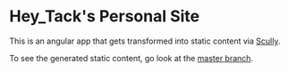# Hey_Tack's Personal Site

This is an angular app that gets transformed into static content via [Scully](https://scully.io/).

To see the generated static content, go look at the [master branch](https://github.com/hey-tack/hey-tack.github.io/tree/master).
